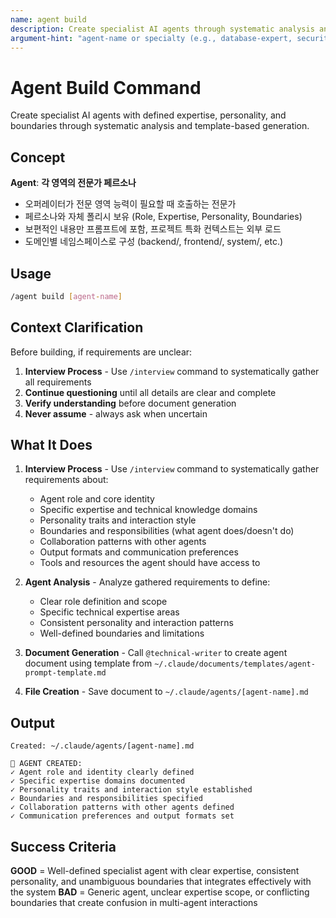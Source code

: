 ```yaml
---
name: agent build
description: Create specialist AI agents through systematic analysis and template-based generation
argument-hint: "agent-name or specialty (e.g., database-expert, security-specialist)"
---
```


# Agent Build Command

Create specialist AI agents with defined expertise, personality, and boundaries through systematic analysis and template-based generation.

## Concept

**Agent**: **각 영역의 전문가 페르소나**
- 오퍼레이터가 전문 영역 능력이 필요할 때 호출하는 전문가
- 페르소나와 자체 폴리시 보유 (Role, Expertise, Personality, Boundaries)
- 보편적인 내용만 프롬프트에 포함, 프로젝트 특화 컨텍스트는 외부 로드
- 도메인별 네임스페이스로 구성 (backend/, frontend/, system/, etc.)

## Usage

```bash
/agent build [agent-name]
```

## Context Clarification

Before building, if requirements are unclear:

1. **Interview Process** - Use `/interview` command to systematically gather all requirements
2. **Continue questioning** until all details are clear and complete
3. **Verify understanding** before document generation
4. **Never assume** - always ask when uncertain

## What It Does

1. **Interview Process** - Use `/interview` command to systematically gather requirements about:
   - Agent role and core identity
   - Specific expertise and technical knowledge domains
   - Personality traits and interaction style
   - Boundaries and responsibilities (what agent does/doesn't do)
   - Collaboration patterns with other agents
   - Output formats and communication preferences
   - Tools and resources the agent should have access to

2. **Agent Analysis** - Analyze gathered requirements to define:
   - Clear role definition and scope
   - Specific technical expertise areas
   - Consistent personality and interaction patterns
   - Well-defined boundaries and limitations

3. **Document Generation** - Call `@technical-writer` to create agent document using template from `~/.claude/documents/templates/agent-prompt-template.md`

4. **File Creation** - Save document to `~/.claude/agents/[agent-name].md`

## Output

```
Created: ~/.claude/agents/[agent-name].md

🤖 AGENT CREATED:
✓ Agent role and identity clearly defined
✓ Specific expertise domains documented
✓ Personality traits and interaction style established
✓ Boundaries and responsibilities specified
✓ Collaboration patterns with other agents defined
✓ Communication preferences and output formats set
```

## Success Criteria

**GOOD** = Well-defined specialist agent with clear expertise, consistent personality, and unambiguous boundaries that integrates effectively with the system
**BAD** = Generic agent, unclear expertise scope, or conflicting boundaries that create confusion in multi-agent interactions
